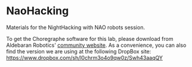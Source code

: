 NaoHacking
==========

Materials for the NightHacking with NAO robots session.

To get the Choregraphe software for this lab, please download from Aldebaran Robotics' [community website](https://community.aldebaran-robotics.com/resources/).  As a convenience, you can also find the version we are using at the following DropBox site:
https://www.dropbox.com/sh/l0chrm3o4o9qw0z/Swh43aaqQY
